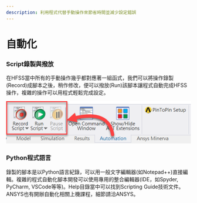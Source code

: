 ```yaml
---
description: 利用程式代替手動操作來節省時間並減少設定錯誤
---
```


# 自動化

### Script錄製與撥放

在HFSS當中所有的手動操作幾乎都對應著一組函式，我們可以將操作錄製(Record)成腳本之後，稍作修改，便可以撥放(Run)該腳本讓程式自動完成HFSS操作，複雜的操作可以用程式輕鬆完成設定。

![](<../.gitbook/assets/image (5).png>)

### Python程式語言

錄製的腳本是以Python語言紀錄，可以用一般文字編輯器(如Notepad++)直接編輯。複雜的程式自動化腳本開發可以使用專用的整合編輯器(IDE，如Spyder, PyCharm, VSCode等等)。Help目錄當中可以找到Scripting Guide技術文件。ANSYS也有開辦自動化相關上機課程，細節請洽ANSYS。
